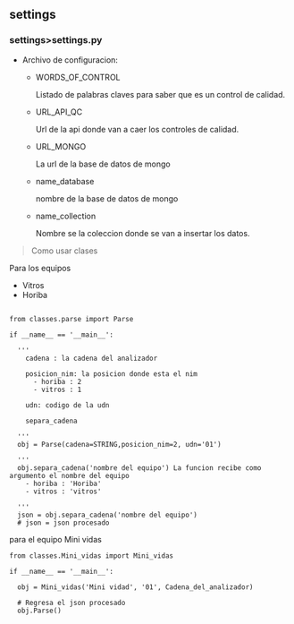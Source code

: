 ## settings

### settings>settings.py

- Archivo de configuracion:

  - WORDS_OF_CONTROL

    Listado de palabras claves para saber que es un control de calidad.

  - URL_API_QC

    Url de la api donde van a caer los controles de calidad.

  - URL_MONGO

    La url de la base de datos de mongo

  - name_database

    nombre de la base de datos de mongo

  - name_collection

    Nombre se la coleccion donde se van a insertar los datos.

> Como usar clases

Para los equipos

- Vitros
- Horiba

```

from classes.parse import Parse

if __name__ == '__main__':

  '''
    cadena : la cadena del analizador

    posicion_nim: la posicion donde esta el nim
      - horiba : 2
      - vitros : 1

    udn: codigo de la udn

    separa_cadena
    
  '''
  obj = Parse(cadena=STRING,posicion_nim=2, udn='01')

  '''
  obj.separa_cadena('nombre del equipo') La funcion recibe como argumento el nombre del equipo
    - horiba : 'Horiba'
    - vitros : 'vitros'

  '''
  json = obj.separa_cadena('nombre del equipo')
  # json = json procesado
```

para el equipo Mini vidas

```
from classes.Mini_vidas import Mini_vidas

if __name__ == '__main__':

  obj = Mini_vidas('Mini vidad', '01', Cadena_del_analizador)

  # Regresa el json procesado
  obj.Parse()
```
